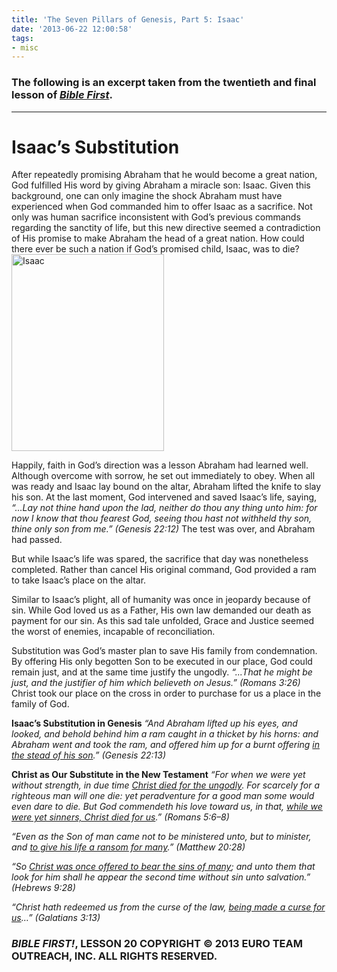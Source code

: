 ```yaml
---
title: 'The Seven Pillars of Genesis, Part 5: Isaac'
date: '2013-06-22 12:00:58'
tags:
- misc
---
```


<h3>The following is an excerpt taken from the twentieth and final lesson of <em><a title="Bible First!" href="http://www.biblefirstcourses.com" target="_blank">Bible First</a></em>.</h3>

<hr />

<h1>Isaac’s Substitution</h1>
After repeatedly promising Abraham that he would become a great nation, God fulfilled His word by giving Abraham a miracle son: Isaac. Given this background, one can only imagine the shock Abraham must have experienced when God commanded him to offer Isaac as a sacrifice. Not only was human sacrifice inconsistent with God’s previous commands regarding the sanctity of life, but this new directive seemed a contradiction of His promise to make Abraham the head of a great nation. How could there ever be such a nation if God’s promised child, Isaac, was to die?

<img class="alignleft  wp-image-1825" alt="Isaac" src="https://s3.amazonaws.com/images.ofreport.com/2013/05/Isaac-349x450.jpg" width="244" height="315" />

Happily, faith in God’s direction was a lesson Abraham had learned well. Although overcome with sorrow, he set out immediately to obey. When all was ready and Isaac lay bound on the altar, Abraham lifted the knife to slay his son. At the last moment, God intervened and saved Isaac’s life, saying, <em>“…Lay not thine hand upon the lad, neither do thou any thing unto him: for now I know that thou fearest God, seeing thou hast not withheld thy son, thine only son from me.” (Genesis 22:12)</em> The test was over, and Abraham had passed.

But while Isaac’s life was spared, the sacrifice that day was nonetheless completed. Rather than cancel His original command, God provided a ram to take Isaac’s place on the altar.

Similar to Isaac’s plight, all of humanity was once in jeopardy because of sin. While God loved us as a Father, His own law demanded our death as payment for our sin. As this sad tale unfolded, Grace and Justice seemed the worst of enemies, incapable of reconciliation.

Substitution was God’s master plan to save His family from condemnation. By offering His only begotten Son to be executed in our place, God could remain just, and at the same time justify the ungodly. <em>“...That he might be just, and the justifier of him which believeth on Jesus.” (Romans 3:26)</em> Christ took our place on the cross in order to purchase for us a place in the family of God.

<strong>Isaac’s Substitution in Genesis</strong>
<em>“And Abraham lifted up his eyes, and looked, and behold behind him a ram caught in a thicket by his horns: and Abraham went and took the ram, and offered him up for a burnt offering <span style="text-decoration: underline;">in the stead of his son</span>.” (Genesis 22:13)</em>

<strong>Christ as Our Substitute in the New Testament</strong>
<em>“For when we were yet without strength, in due time <span style="text-decoration: underline;">Christ died for the ungodly</span>. For scarcely for a righteous man will one die: yet peradventure for a good man some would even dare to die. But God commendeth his love toward us, in that, <span style="text-decoration: underline;">while we were yet sinners, Christ died for us</span>.” (Romans 5:6–8)</em>

<em>“Even as the Son of man came not to be ministered unto, but to minister, and <span style="text-decoration: underline;">to give his life a ransom for many</span>.” (Matthew 20:28)</em>

<em>“So <span style="text-decoration: underline;">Christ was once offered to bear the sins of many</span>; and unto them that look for him shall he appear the second time without sin unto salvation.” (Hebrews 9:28)</em>

<em>“Christ hath redeemed us from the curse of the law, <span style="text-decoration: underline;">being made a curse for us</span>…” (Galatians 3:13)</em>
<h3><strong><em>BIBLE FIRST!</em>, LESSON 20</strong>
COPYRIGHT © 2013 EURO TEAM OUTREACH, INC. ALL RIGHTS RESERVED.</h3>

